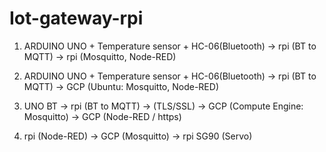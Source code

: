 # Iot-gateway-rpi
1. ARDUINO UNO + Temperature sensor + HC-06(Bluetooth) -> rpi (BT to MQTT) -> rpi (Mosquitto, Node-RED) 

2. ARDUINO UNO + Temperature sensor + HC-06(Bluetooth) -> rpi (BT to MQTT) -> GCP (Ubuntu: Mosquitto, Node-RED) 

3. UNO BT -> rpi (BT to MQTT) -> (TLS/SSL) -> GCP (Compute Engine: Mosquitto) -> GCP (Node-RED / https)

4. rpi (Node-RED) -> GCP (Mosquitto) -> rpi SG90 (Servo)
